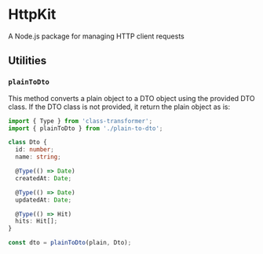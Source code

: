 # HttpKit

A Node.js package for managing HTTP client requests

## Utilities

### `plainToDto`

This method converts a plain object to a DTO object using the provided DTO class. If the DTO class is not provided, it return the plain object as is:

```ts
import { Type } from 'class-transformer';
import { plainToDto } from './plain-to-dto';

class Dto {
  id: number;
  name: string;

  @Type(() => Date)
  createdAt: Date;

  @Type(() => Date)
  updatedAt: Date;

  @Type(() => Hit)
  hits: Hit[];
}

const dto = plainToDto(plain, Dto);
```
